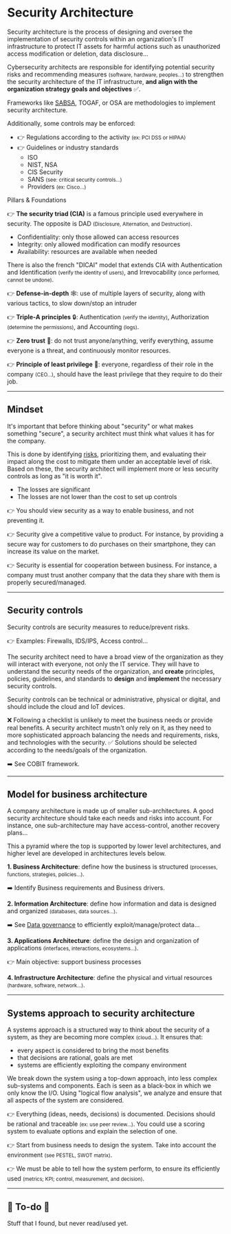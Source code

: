 # Security Architecture

<div class="row row-cols-md-2"><div>

Security architecture is the process of designing and oversee the implementation of security controls within an organization's IT infrastructure to protect IT assets for harmful actions such as unauthorized access modification or deletion, data disclosure...

Cybersecurity architects are responsible for identifying potential security risks and recommending measures <small>(software, hardware, peoples...)</small> to strengthen the security architecture of the IT infrastructure, **and align with the organization strategy goals and objectives** ✅.

Frameworks like [SABSA](frameworks/sabsa.md), TOGAF, or OSA are methodologies to implement security architecture. 

Additionally, some controls may be enforced:

* 👉 Regulations according to the activity <small>(ex: PCI DSS or HIPAA)</small>
* 👉 Guidelines or industry standards
  * ISO
  * NIST, NSA
  * CIS Security
  * SANS <small>(see: critical security controls...)</small>
  * Providers <small>(ex: Cisco...)</small>
</div><div>

<div class="text-center">

Pillars & Foundations
</div>

👉 **The security triad (CIA)** is a famous principle used everywhere in security. The opposite is DAD <small>(Disclosure, Alternation, and Destruction)</small>.

* Confidentiality: only those allowed can access resources
* Integrity: only allowed modification can modify resources 
* Availability: resources are available when needed

There is also the french "DICAI" model that extends CIA with Authentication and Identification <small>(verify the identity of users)</small>, and Irrevocability <small>(once performed, cannot be undone)</small>.

👉 **Defense-in-depth** 🕸️: use of multiple layers of security, along with various tactics, to slow down/stop an intruder

👉 **Triple-A principles** 🔒: Authentication <small>(verify the identity)</small>, Authorization <small>(determine the permissions)</small>, and Accounting <small>(logs)</small>.

👉 **Zero trust** 🔎: do not trust anyone/anything, verify everything, assume everyone is a threat, and continuously monitor resources.

👉 **Principle of least privilege** 👮: everyone, regardless of their role in the company <small>(CEO...)</small>, should have the least privilege that they require to do their job.
</div></div>

<hr class="sep-both">

## Mindset

<div class="row row-cols-md-2 mt-3"><div>

It's important that before thinking about "security" or what makes something "secure", a security architect must think what values it has for the company.

This is done by identifying [risks](/cybersecurity/blue-team/risk.md), prioritizing them, and evaluating their impact along the cost to mitigate them under an acceptable level of risk. Based on these, the security architect will implement more or less security controls as long as "it is worth it".

* The losses are significant
* The losses are not lower than the cost to set up controls
</div><div>

👉 You should view security as a way to enable business, and not preventing it.

👉 Security give a competitive value to product. For instance, by providing a secure way for customers to do purchases on their smartphone, they can increase its value on the market.

👉 Security is essential for cooperation between business. For instance, a company must trust another company that the data they share with them is properly secured/managed.
</div></div>

<hr class="sep-both">

## Security controls

<div class="row row-cols-md-2"><div>

Security controls are security measures to reduce/prevent risks.

👉 Examples: Firewalls, IDS/IPS, Access control...

The security architect need to have a broad view of the organization as they will interact with everyone, not only the IT service. They will have to understand the security needs of the organization, and **create** principles, policies, guidelines, and standards to **design** and **implement** the necessary security controls.

Security controls can be technical or administrative, physical or digital, and should include the cloud and IoT devices.
</div><div>

❌️ Following a checklist is unlikely to meet the business needs or provide real benefits. A security architect mustn't only rely on it, as they need to more sophisticated approach balancing the needs and requirements, risks, and technologies with the security. ✅ Solutions should be selected according to the needs/goals of the organization.

➡️ See COBIT framework.
</div></div>

<hr class="sep-both">

## Model for business architecture

<div class="row row-cols-md-2"><div>

A company architecture is made up of smaller sub-architectures. A good security architecture should take each needs and risks into account. For instance, one sub-architecture may have access-control, another recovery plans...

This a pyramid where the top is supported by lower level architectures, and higher level are developed in architectures levels below.
</div><div>

**1. Business Architecture**: define how the business is structured <small>(processes, functions, strategies, policies...)</small>.

➡️ Identify Business requirements and Business drivers.

**2. Information Architecture**: define how information and data is designed and organized <small>(databases, data sources...)</small>.

➡️ See [Data governance](/cybersecurity/blue-team/data.md) to efficiently exploit/manage/protect data...

**3. Applications Architecture**: define the design and organization of applications <small>(interfaces, interactions, ecosystems...)</small>.

👉 Main objective: support business processes

**4. Infrastructure Architecture**: define the physical and virtual resources  <small>(hardware, software, network...)</small>.
</div></div>

<hr class="sep-both">

## Systems approach to security architecture

<div class="row row-cols-md-2"><div>

A systems approach is a structured way to think about the security of a system, as they are becoming more complex <small>(cloud...)</small>. It ensures that:

* every aspect is considered to bring the most benefits
* that decisions are rational, goals are met
* systems are efficiently exploiting the company environment

We break down the system using a top-down approach, into less complex sub-systems and components. Each is seen as a black-box in which we only know the I/O. Using "logical flow analysis", we analyze and ensure that all aspects of the system are considered.

</div><div>

👉 Everything (ideas, needs, decisions) is documented. Decisions should be rational and traceable <small>(ex: use peer review...)</small>. You could use a scoring system to evaluate options and explain the selection of one.

👉 Start from business needs to design the system. Take into account the environment <small>(see PESTEL, SWOT matrix)</small>.

👉 We must be able to tell how the system perform, to ensure its efficiently used <small>(metrics; KPI; control, measurement, and decision)</small>.
</div></div>

<hr class="sep-both">

## 👻 To-do 👻

Stuff that I found, but never read/used yet.

<div class="row row-cols-md-2"><div>

</div><div>

</div></div>